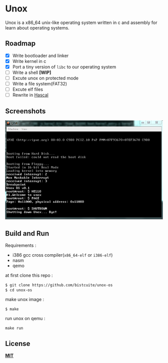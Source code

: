 # Unox
Unox is a x86_64 unix-like operating system written in c and assembly for learn about operating systems.

## Roadmap
- [x] Write bootloader and linker
- [x] Write kernel in c
- [x] Port a tiny version of `libc` to our operating system
- [ ] Write a shell **[WIP]**
- [ ] Excute unox on protected mode
- [ ] Write a file system(FAT32)
- [ ] Excute elf files
- [ ] Rewrite in [Hascal](https://github.com/hascal/hascal)
## Screenshots
![1](assets/Capture.PNG)

## Build and Run
Requirements :
- i386 gcc cross compiler(`x86_64-elf` or `i386-elf`)
- nasm
- qemo

at first clone this repo :
```
$ git clone https://github.com/bistcuite/unox-os
$ cd unox-os
```

make unox image :
```
$ make
```

run unox on qemu :
```
make run
```

## License
**[MIT](LICENSE)**
